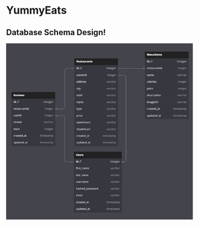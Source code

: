 <!--!!START SILENT -->

# YummyEats

<!--!!END -->
<!--!!ADD -->
<!-- # `<name of application here>` -->
<!--!!END_ADD -->

## Database Schema Design!

<!--!!START SILENT -->

![Image description](images/YummyEats-schema.png)

<!-- ![airbnb-database-schema]
